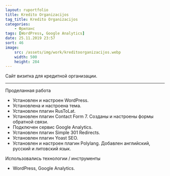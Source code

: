 ```yaml
---
layout: ruportfolio
title: Kredito Organizacijos
tag_title: Kredito Organizacijos
categories:
    - Фриланс
tags: [WordPress, Google Analytics]
date: 25.11.2019 23:57
sort: 46
image: 
    src: /assets/img/work/kreditoorganizacijos.webp 
    width: 500
    height: 284
---
```


Сайт визитка для кредитной организации.

---

Проделанная работа

* Установлен и настроен WordPress.
* Установлена и настроена тема.
* Установлен плагин RusToLat.
* Установлен плагин Contact Form 7. Созданы и настроены формы обратной связи.
* Подключен сервис Google Analytics.
* Установлен плагин Simple 301 Redirects.
* Установлен плагин Yoast SEO.
* Установлен и настроен плагин Polylang. Добавлен английский, русский и литовский язык.

Использовались технологии / инструменты

* WordPress, Google Analytics.
